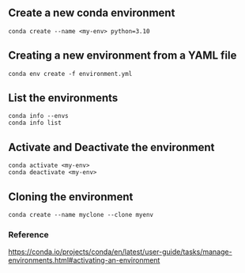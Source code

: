 ## Create a new conda environment
```
conda create --name <my-env> python=3.10
```

## Creating a new environment from a YAML file
```
conda env create -f environment.yml
```

## List the environments
```
conda info --envs
conda info list
```

## Activate and Deactivate the environment 
```
conda activate <my-env>
conda deactivate <my-env>
```

## Cloning the environment 
```
conda create --name myclone --clone myenv
```

### Reference
https://conda.io/projects/conda/en/latest/user-guide/tasks/manage-environments.html#activating-an-environment
